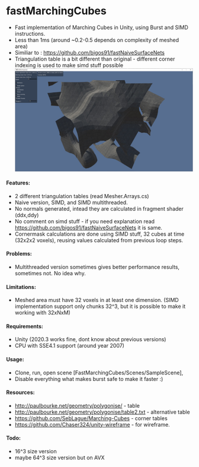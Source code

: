 # fastMarchingCubes
- Fast implementation of Marching Cubes in Unity, using Burst and SIMD instructions.
- Less than 1ms (around ~0.2-0.5 depends on complexity of meshed area)
- Similiar to : https://github.com/bigos91/fastNaiveSurfaceNets
- Triangulation table is a bit different than original - different corner indexing is used to make simd stuff possible
![alt text](https://github.com/bigos91/fastMarchingCubes/blob/main/screen.jpg?raw=true)

#### Features:
- 2 different triangulation tables (read Mesher.Arrays.cs)
- Naive version, SIMD, and SIMD multithreaded.
- No normals generated, intead they are calculated in fragment shader (ddx,ddy)
- No comment on simd stuff - if you need explanation read https://github.com/bigos91/fastNaiveSurfaceNets it is same.
- Cornermask calculations are done using SIMD stuff, 32 cubes at time (32x2x2 voxels), reusing values calculated from previous loop steps.

#### Problems:
- Multithreaded version sometimes gives better performance results, sometimes not. No idea why.

#### Limitations:
- Meshed area must have 32 voxels in at least one dimension. (SIMD implementation support only chunks 32^3, but it is possible to make it working with 32xNxM)

#### Requirements:
- Unity (2020.3 works fine, dont know about previous versions)
- CPU with SSE4.1 support (around year 2007)

#### Usage:
- Clone, run, open scene [FastMarchingCubes/Scenes/SampleScene],
- Disable everything what makes burst safe to make it faster :)

#### Resources:
- http://paulbourke.net/geometry/polygonise/ - table
- http://paulbourke.net/geometry/polygonise/table2.txt - alternative table
- https://github.com/SebLague/Marching-Cubes - corner tables
- https://github.com/Chaser324/unity-wireframe - for wireframe.

#### Todo:
 - 16^3 size version
 - maybe 64^3 size version but on AVX
